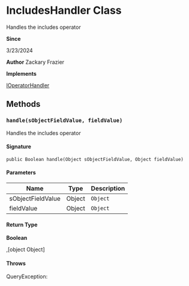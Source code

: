 # IncludesHandler Class

Handles the includes operator

**Since** 

3/23/2024

**Author** Zackary Frazier

**Implements**

[IOperatorHandler](IOperatorHandler.md)

## Methods
### `handle(sObjectFieldValue, fieldValue)`

Handles the includes operator

#### Signature
```apex
public Boolean handle(Object sObjectFieldValue, Object fieldValue)
```

#### Parameters
| Name | Type | Description |
|------|------|-------------|
| sObjectFieldValue | Object | `Object` |
| fieldValue | Object | `Object` |

#### Return Type
**Boolean**

,[object Object]

#### Throws
QueryException: